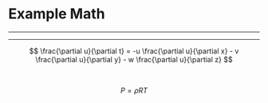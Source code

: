 # Example Math

---

***

$$
\frac{\partial u}{\partial t} = -u \frac{\partial u}{\partial x} - v \frac{\partial u}{\partial y} - w \frac{\partial u}{\partial z} 
$$

<br>

$$
P = \rho R T
$$
